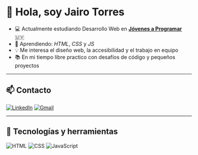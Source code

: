 # 👋 Hola, soy Jairo Torres
- 💻 Actualmente estudiando Desarrollo Web en [**Jóvenes a Programar**](https://jovenesaprogramar.edu.uy/) 🇺🇾
- 🌱 Aprendiendo: *HTML*, *CSS* y *JS*
- 💡 Me interesa el diseño web, la accesibilidad y el trabajo en equipo
- 📚 En mi tiempo libre practico con desafíos de código y pequeños proyectos

---

## 📫 Contacto

[![LinkedIn](https://img.shields.io/badge/LinkedIn-0077B5?style=flat&logo=linkedin&logoColor=white)](https://www.linkedin.com/in/jairo-torres-/)
[![Gmail](https://img.shields.io/badge/Gmail-D14836?style=flat&logo=gmail&logoColor=white)](mailto:jairo.torres.uy@gmail.com)

---

## 🧰 Tecnologías y herramientas

![HTML](https://img.shields.io/badge/HTML-E34F26?style=flat&logo=html5&logoColor=white)
![CSS](https://img.shields.io/badge/CSS-1572B6?style=flat&logo=css3&logoColor=white)
![JavaScript](https://img.shields.io/badge/JavaScript-F7DF1E?style=flat&logo=javascript&logoColor=black)

